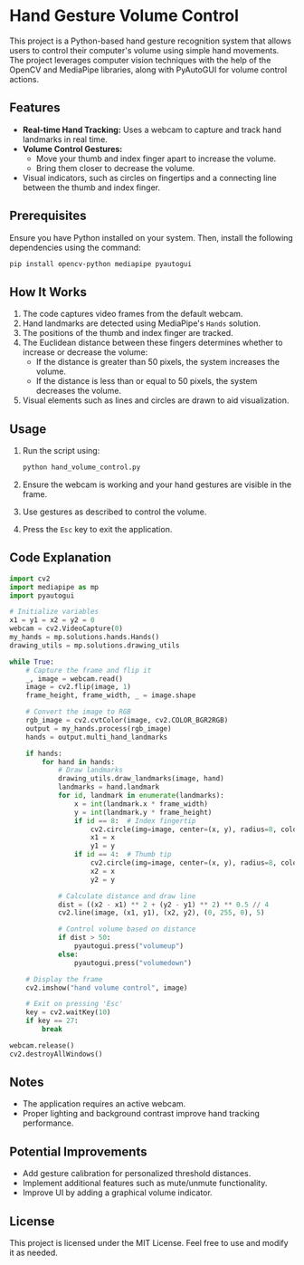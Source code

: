 # Hand Gesture Volume Control

This project is a Python-based hand gesture recognition system that allows users to control their computer's volume using simple hand movements. The project leverages computer vision techniques with the help of the OpenCV and MediaPipe libraries, along with PyAutoGUI for volume control actions.

## Features
- **Real-time Hand Tracking:** Uses a webcam to capture and track hand landmarks in real time.
- **Volume Control Gestures:**
  - Move your thumb and index finger apart to increase the volume.
  - Bring them closer to decrease the volume.
- Visual indicators, such as circles on fingertips and a connecting line between the thumb and index finger.

## Prerequisites
Ensure you have Python installed on your system. Then, install the following dependencies using the command:

```bash
pip install opencv-python mediapipe pyautogui
```

## How It Works
1. The code captures video frames from the default webcam.
2. Hand landmarks are detected using MediaPipe's `Hands` solution.
3. The positions of the thumb and index finger are tracked.
4. The Euclidean distance between these fingers determines whether to increase or decrease the volume:
   - If the distance is greater than 50 pixels, the system increases the volume.
   - If the distance is less than or equal to 50 pixels, the system decreases the volume.
5. Visual elements such as lines and circles are drawn to aid visualization.

## Usage
1. Run the script using:

   ```bash
   python hand_volume_control.py
   ```

2. Ensure the webcam is working and your hand gestures are visible in the frame.
3. Use gestures as described to control the volume.
4. Press the `Esc` key to exit the application.

## Code Explanation
```python
import cv2
import mediapipe as mp
import pyautogui

# Initialize variables
x1 = y1 = x2 = y2 = 0
webcam = cv2.VideoCapture(0)
my_hands = mp.solutions.hands.Hands()
drawing_utils = mp.solutions.drawing_utils

while True:
    # Capture the frame and flip it
    _, image = webcam.read()
    image = cv2.flip(image, 1)
    frame_height, frame_width, _ = image.shape

    # Convert the image to RGB
    rgb_image = cv2.cvtColor(image, cv2.COLOR_BGR2RGB)
    output = my_hands.process(rgb_image)
    hands = output.multi_hand_landmarks

    if hands:
        for hand in hands:
            # Draw landmarks
            drawing_utils.draw_landmarks(image, hand)
            landmarks = hand.landmark
            for id, landmark in enumerate(landmarks):
                x = int(landmark.x * frame_width)
                y = int(landmark.y * frame_height)
                if id == 8:  # Index fingertip
                    cv2.circle(img=image, center=(x, y), radius=8, color=(0, 255, 255), thickness=3)
                    x1 = x
                    y1 = y
                if id == 4:  # Thumb tip
                    cv2.circle(img=image, center=(x, y), radius=8, color=(0, 0, 255), thickness=3)
                    x2 = x
                    y2 = y

            # Calculate distance and draw line
            dist = ((x2 - x1) ** 2 + (y2 - y1) ** 2) ** 0.5 // 4
            cv2.line(image, (x1, y1), (x2, y2), (0, 255, 0), 5)

            # Control volume based on distance
            if dist > 50:
                pyautogui.press("volumeup")
            else:
                pyautogui.press("volumedown")

    # Display the frame
    cv2.imshow("hand volume control", image)

    # Exit on pressing 'Esc'
    key = cv2.waitKey(10)
    if key == 27:
        break

webcam.release()
cv2.destroyAllWindows()
```

## Notes
- The application requires an active webcam.
- Proper lighting and background contrast improve hand tracking performance.

## Potential Improvements
- Add gesture calibration for personalized threshold distances.
- Implement additional features such as mute/unmute functionality.
- Improve UI by adding a graphical volume indicator.

## License
This project is licensed under the MIT License. Feel free to use and modify it as needed.

